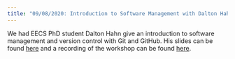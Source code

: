 ```yaml
---
title: "09/08/2020: Introduction to Software Management with Dalton Hahn"
---
```

We had EECS PhD student Dalton Hahn give an introduction to software management and version control with Git and GitHub. His slides can be found [here](../../../assets/pwrpts_fall20/LML_Git.pdf) and a recording of the workshop can be found [here](https://drive.google.com/file/d/1m84NYz55pEeCc73cn5iiSF00eifRae8-/view?usp=sharing).
